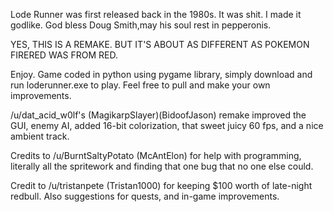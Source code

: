 Lode Runner was first released back in the 1980s. It was shit. I made it godlike. God bless Doug Smith,may his soul rest in 
pepperonis. 

YES, THIS IS A REMAKE. BUT IT'S ABOUT AS DIFFERENT AS POKEMON FIRERED WAS FROM RED.

Enjoy. Game coded in python using pygame library, simply download and run loderunner.exe to play. Feel free to pull and make your
own improvements.

/u/dat_acid_w0lf's (MagikarpSlayer)(BidoofJason) remake improved the GUI, enemy AI, added 16-bit colorization, that sweet 
juicy 60 fps, and a nice ambient track.

Credits to /u/BurntSaltyPotato (McAntElon) for help with programming, literally all the spritework and finding that one bug 
that no one else could.

Credit to /u/tristanpete (Tristan1000) for keeping $100 worth of late-night redbull. Also suggestions for quests, and in-game 
improvements.


